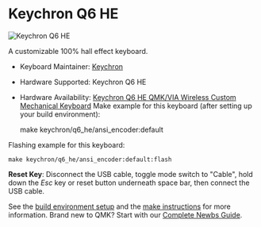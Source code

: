 # Keychron Q6 HE

![Keychron Q6 HE](https://cdn.shopify.com/s/files/1/0059/0630/1017/files/Keychron-Q6-HE-Wireless-QMK-Custom-Magnetic-Switch-Keyboard-White.jpg?v=1734319417)

A customizable 100% hall effect keyboard.

* Keyboard Maintainer: [Keychron](https://github.com/keychron)
* Hardware Supported: Keychron Q6 HE
* Hardware Availability: [Keychron Q6 HE QMK/VIA Wireless Custom Mechanical Keyboard](https://www.keychron.com/products/keychron-q6-he-qmk-wireless-custom-keyboard?srsltid=AfmBOoqmaF-AiHJ2VlEYdjpPCb1Vo5FnWz0r6Jmttk7WDROroSxbhXPT)
  Make example for this keyboard (after setting up your build environment):

    make keychron/q6_he/ansi_encoder:default

Flashing example for this keyboard:

    make keychron/q6_he/ansi_encoder:default:flash

**Reset Key**: Disconnect the USB cable, toggle mode switch to "Cable", hold down the *Esc* key or reset button underneath space bar, then connect the USB cable.

See the [build environment setup](https://docs.qmk.fm/#/getting_started_build_tools) and the [make instructions](https://docs.qmk.fm/#/getting_started_make_guide) for more information. Brand new to QMK? Start with our [Complete Newbs Guide](https://docs.qmk.fm/#/newbs).
